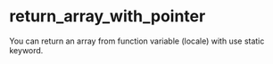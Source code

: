 # return_array_with_pointer
You can return an array from function variable (locale) with use static keyword.

